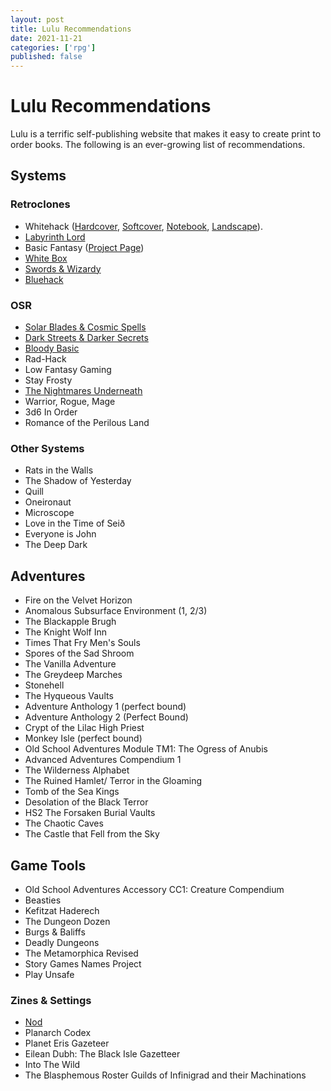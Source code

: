 ```yaml
---
layout: post
title: Lulu Recommendations
date: 2021-11-21
categories: ['rpg']
published: false
---
```



# Lulu Recommendations
Lulu is a terrific self-publishing website that makes it easy to create print to order books. The following is an ever-growing list of recommendations.  

## Systems
### Retroclones
- Whitehack ([Hardcover](https://www.lulu.com/en/us/shop/christian-mehrstam/whitehack-third-edition/hardcover/product-d85wej.html?page=1&pageSize=4), [Softcover](https://www.lulu.com/en/us/shop/christian-mehrstam/whitehack-third-edition-softcover/paperback/product-gpw2pg.html?page=1&pageSize=4), [Notebook](https://www.lulu.com/en/us/shop/christian-mehrstam/whitehack-third-edition-notebook/hardcover/product-k6pvkj.html?page=1&pageSize=4), [Landscape](https://www.lulu.com/en/us/shop/christian-mehrstam/whitehack-third-edition-landscape-notebook/hardcover/product-q8zmy5.html?page=1&pageSize=4)).
- [Labyrinth Lord](https://www.lulu.com/en/us/shop/daniel-proctor/labyrinth-lord-revised-edition-hard-cover/hardcover/product-1yvpzyzj.html?page=1&pageSize=4)
- Basic Fantasy ([Project Page](https://www.lulu.com/spotlight/basicfantasy/))
- [White Box](https://www.lulu.com/en/us/shop/charlie-mason/white-box-fantastic-medieval-adventure-game/paperback/product-1g2jrv7v.html?page=1&pageSize=4)
- [Swords & Wizardy](https://www.lulu.com/en/us/shop/matthew-finch/swords-wizardry-core-rules-hardcover/hardcover/product-184d7zp9.html?page=1&pageSize=4)
- [Bluehack](https://www.lulu.com/en/us/shop/michael-thomas/bluehack/paperback/product-15v58ed2.html?page=1&pageSize=4)

### OSR
- [Solar Blades & Cosmic Spells](https://www.lulu.com/en/us/shop/diogo-nogueira/solar-blades-cosmic-spells/hardcover/product-r4dnv4.html?page=1&pageSize=4)
- [Dark Streets & Darker Secrets](https://www.lulu.com/en/us/shop/diogo-nogueira/dark-streets-darker-secrets/hardcover/product-q4z7j9.html?page=1&pageSize=4)
- [Bloody Basic](https://www.lulu.com/en/us/shop/john-stater/bloody-basic-contemporary-edition/paperback/product-18r4kpqq.html?page=1&pageSize=4)
- Rad-Hack
- Low Fantasy Gaming
- Stay Frosty
- [The Nightmares Underneath](https://www.lulu.com/en/us/shop/johnstone-metzger/the-nightmares-underneath/hardcover/product-ejejy6.html?page=1&pageSize=4)
- Warrior, Rogue, Mage
- 3d6 In Order
- Romance of the Perilous Land

### Other Systems
- Rats in the Walls
- The Shadow of Yesterday
- Quill
- Oneironaut
- Microscope
- Love in the Time of Seið
- Everyone is John
- The Deep Dark


## Adventures
- Fire on the Velvet Horizon
- Anomalous Subsurface Environment (1, 2/3)
- The Blackapple Brugh
- The Knight Wolf Inn
- Times That Fry Men's Souls
- Spores of the Sad Shroom
- The Vanilla Adventure
- The Greydeep Marches
- Stonehell
- The Hyqueous Vaults
- Adventure Anthology 1 (perfect bound)
- Adventure Anthology 2 (Perfect Bound)
- Crypt of the Lilac High Priest
- Monkey Isle (perfect bound)
- Old School Adventures Module TM1: The Ogress of Anubis
- Advanced Adventures Compendium 1
- The Wilderness Alphabet
- The Ruined Hamlet/ Terror in the Gloaming
- Tomb of the Sea Kings
- Desolation of the Black Terror
- HS2 The Forsaken Burial Vaults
- The Chaotic Caves
- The Castle that Fell from the Sky

## Game Tools
- Old School Adventures Accessory CC1: Creature Compendium
- Beasties
- Kefitzat Haderech
- The Dungeon Dozen
- Burgs & Baliffs
- Deadly Dungeons
- The Metamorphica Revised
- Story Games Names Project
- Play Unsafe


### Zines & Settings
- [Nod](https://www.lulu.com/search?adult_audience_rating=00&contributor=John+Stater&page=1&pageSize=100&project_type=PRINTED_BOOK&q=NOD&sortBy=PUBLICATION_DATE_ASC)
- Planarch Codex
- Planet Eris Gazeteer
- Eilean Dubh: The Black Isle Gazetteer
- Into The Wild
- The Blasphemous Roster Guilds of Infinigrad and their Machinations
